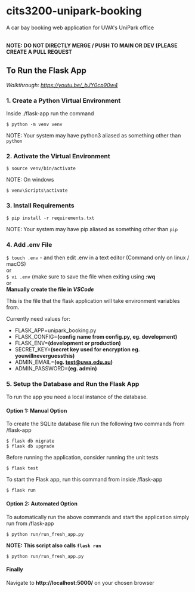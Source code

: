 # cits3200-unipark-booking
A car bay booking web application for UWA's UniPark office
<br><br>

**NOTE: DO NOT DIRECTLY MERGE / PUSH TO MAIN OR DEV (PLEASE CREATE A PULL REQUEST**

## To Run the Flask App
*Walkthrough: https://youtu.be/_bJY0cp90w4*

### 1. Create a Python Virtual Environment
Inside ./flask-app run the command

`$ python -m venv venv`

NOTE: Your system may have python3 aliased as something other than `python`

### 2. Activate the Virtual Environment
`$ source venv/bin/activate`

NOTE: On windows

`$ venv\Scripts\activate`

### 3. Install Requirements
`$ pip install -r requirements.txt`

NOTE: Your system may have pip aliased as something other than `pip`

### 4. Add .env File
`$ touch .env` - and then edit .env in a text editor (Command only on linux / macOS)<br>
or<br>
`$ vi .env` (make sure to save the file when exiting using **:wq**<br> 
or<br>
**Manually create the file in _VSCode_**

This is the file that the flask application will take environment variables from.

Currently need values for:
- FLASK_APP=unipark_booking.py
- FLASK_CONFIG=**(config name from config.py, eg. development)**
- FLASK_ENV=**(development or production)**
- SECRET_KEY=**(secret key used for encryption eg. youwillneverguessthis)**
- ADMIN_EMAIL=**(eg. test@uwa.edu.au)**
- ADMIN_PASSWORD=**(eg. admin)**

### 5. Setup the Database and Run the Flask App
To run the app you need a local instance of the database. 

#### Option 1: Manual Option
To create the SQLite database file run the following two commands from /flask-app

`$ flask db migrate`  
`$ flask db upgrade`  

Before running the application, consider running the unit tests

`$ flask test`

To start the Flask app, run this command from inside /flask-app

`$ flask run`

#### Option 2: Automated Option
To automatically run the above commands and start the application simply run from /flask-app

`$ python run/run_fresh_app.py`

**NOTE: This script also calls `flask run`**

`$ python run/run_fresh_app.py`


#### Finally
Navigate to **http://localhost:5000/** on your chosen browser

